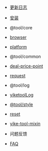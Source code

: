 - [更新日志](/CHANGELOG.md) 
- [安装](/install.md)

- @tool/core 
 - [browser](/tool-core/browser.md)
 - [platform](/tool-core/platform.md)

- @tool/common 
 - [deal-price-point](/tool-common/deal-price-point.md)
 - [request](/tool-common/request.md)

- @tool/log 
 - [yiketoolLog](/tool-log/yiketoolLog.md)

- [@tool/style](/tool-style/index.md) 
 - [reset](/tool-style/reset.md)
 - [yike-tool-mixin](/tool-style/mixins.md)
 
- 问题反馈
 - [FAQ](/FEEDBACK.md)
